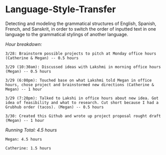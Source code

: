 # Language-Style-Transfer
Detecting and modeling the grammatical structures of English, Spanish, French, and Sanskrit, in order to switch the order of inputted text in one language to the grammatical stylings of another language.


<i>Hour breakdown:</i>
  
    3/28: Brainstorm possible projects to pitch at Monday office hours (Catherine & Megan) -- 0.5 hours
  
    3/29 (10:30am): Discussed ideas with Lakshmi in morning office hours (Megan) -- 0.5 hours
  
    3/29 (6:00pm): Touched base on what Lakshmi told Megan in office hours, chose project and brainstormed new directions (Catherine & Megan) -- 1 hour
  
    3/29 (7:20pm): Talked to Lakshi in office hours about new idea. Got idea of feasibility and what to research. Cut short because I had a Grubhub order (tacos). (Megan) -- 0.5 hours
  
    3/30: Created this Github and wrote up project proposal rought draft (Megan) -- 1 hour
  
  
<i>Running Total: 4.5 hours</i>
      
    Megan: 4.5 hours
      
    Catherine: 1.5 hours
